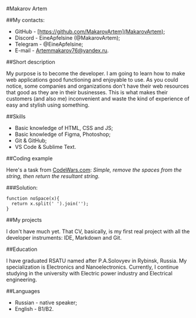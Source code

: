 #Makarov Artem

##My contacts:

- GitHub - [https://github.com/MakarovArtem](MakarovArtem);
- Discord - EineApfelsine (@MakarovArtem);
- Telegram - @EineApfelsine;
- E-mail - Artemmakarov76@yandex.ru.

##Short description

My purpose is to become the developer. I am going to learn how to make web applications good functioning and enjoyable to use. As you could notice, some companies and organizations don't have their web resources that good as they are in their businesses. This is what makes their customers (and also me) inconvenient and waste the kind of experience of easy and stylish using something.

##Skills

- Basic knowledge of HTML, CSS and JS; 
- Basic knowledge of Figma, Photoshop; 
- Git & GitHub;
- VS Code & Sublime Text.

##Coding example

Here's a task from [CodeWars.com](CodeWars.com): *Simple, remove the spaces from the string, then return the resultant string.*

###Solution:

```
function noSpace(x){
  return x.split(' ').join('');
}
```

##My projects

I don't have much yet. That CV, basically, is my first real project with all the developer instruments: IDE, Markdown and Git.

##Education

I have graduated RSATU named after P.A.Solovyev in Rybinsk, Russia. My specialization is Electronics and Nanoelectronics. Currently, I continue studying in the university with Electric power industry and Electrical engineering.

##Languages

- Russian - native speaker;
- English - B1/B2.